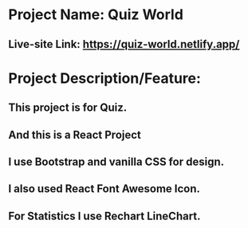 # Project Name: Quiz World

## Live-site Link: https://quiz-world.netlify.app/

# Project Description/Feature:

## This project is for Quiz.
## And this is a React Project
## I use Bootstrap and vanilla CSS for design.
## I also used React Font Awesome Icon.
## For Statistics I use Rechart LineChart.
